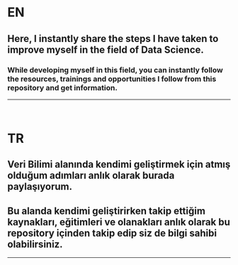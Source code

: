 # EN

## Here, I instantly share the steps I have taken to improve myself in the field of Data Science.
### While developing myself in this field, you can instantly follow the resources, trainings and opportunities I follow from this repository and get information.

------------------



&nbsp;
&nbsp;



# TR

## Veri Bilimi alanında kendimi geliştirmek için atmış olduğum adımları anlık olarak burada paylaşıyorum.
## Bu alanda kendimi geliştirirken takip ettiğim kaynakları, eğitimleri ve olanakları anlık olarak bu repository içinden takip edip siz de bilgi sahibi olabilirsiniz. 

------------------